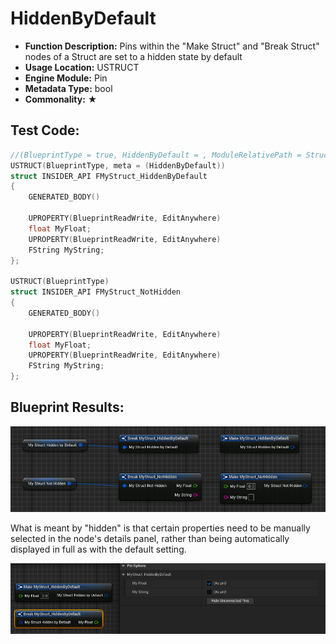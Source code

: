 # HiddenByDefault

- **Function Description:** Pins within the "Make Struct" and "Break Struct" nodes of a Struct are set to a hidden state by default
- **Usage Location:** USTRUCT
- **Engine Module:** Pin
- **Metadata Type:** bool
- **Commonality:** ★

## Test Code:

```cpp
//(BlueprintType = true, HiddenByDefault = , ModuleRelativePath = Struct/MyStruct_HiddenByDefault.h)
USTRUCT(BlueprintType, meta = (HiddenByDefault))
struct INSIDER_API FMyStruct_HiddenByDefault
{
	GENERATED_BODY()

	UPROPERTY(BlueprintReadWrite, EditAnywhere)
	float MyFloat;
	UPROPERTY(BlueprintReadWrite, EditAnywhere)
	FString MyString;
};

USTRUCT(BlueprintType)
struct INSIDER_API FMyStruct_NotHidden
{
	GENERATED_BODY()

	UPROPERTY(BlueprintReadWrite, EditAnywhere)
	float MyFloat;
	UPROPERTY(BlueprintReadWrite, EditAnywhere)
	FString MyString;
};
```

## Blueprint Results:

![Untitled](Untitled.png)

What is meant by "hidden" is that certain properties need to be manually selected in the node's details panel, rather than being automatically displayed in full as with the default setting.

![Untitled](Untitled%201.png)